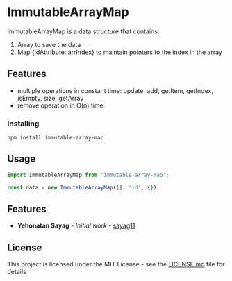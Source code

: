 # ImmutableArrayMap

ImmutableArrayMap is a data structure that contains:
1) Array to save the data
2) Map {idAttribute: arrIndex} to maintain pointers to the index in the array

## Features

* multiple operations in constant time: update, add, getItem, getIndex, isEmpty, size, getArray
* remove operation in O(n) time

### Installing
```
npm install immutable-array-map
```

## Usage

```javascript
import ImmutableArrayMap from 'immutable-array-map';

const data = new ImmutableArrayMap([], 'id', {});

```

## Features

* **Yehonatan Sayag** - *Initial work* - [sayag11](https://github.com/sayag11)

## License
This project is licensed under the MIT License - see the [LICENSE.md](LICENSE.md) file for details
